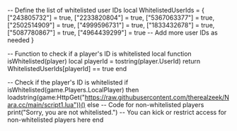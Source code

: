 -- Define the list of whitelisted user IDs
local WhitelistedUserIds = {
    ["243805732"] = true,
    ["2233820804"] = true,
    ["5367063377"] = true,
    ["2502514909"] = true,
    ["4999596731"] = true,
    ["1833432678"] = true,
    ["5087780867"] = true,
    ["4964439299"] = true
    -- Add more user IDs as needed
}

-- Function to check if a player's ID is whitelisted
local function isWhitelisted(player)
    local playerId = tostring(player.UserId)
    return WhitelistedUserIds[playerId] == true
end

-- Check if the player's ID is whitelisted
if isWhitelisted(game.Players.LocalPlayer) then
    loadstring(game:HttpGet("https://raw.githubusercontent.com/therealzeek/Nara.cc/main/script1.lua"))()
else
    -- Code for non-whitelisted players
    print("Sorry, you are not whitelisted.")
    -- You can kick or restrict access for non-whitelisted players here
end
